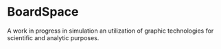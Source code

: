 BoardSpace
==========

A work in progress in simulation an utilization of graphic technologies for scientific and analytic purposes. 
